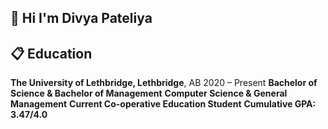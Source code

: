 ## 🤸 <a name="intro">Hi I'm Divya Pateliya</a>

## 📋 Education
<b>The University of Lethbridge, Lethbridge</b>, AB 2020 – Present
<b>Bachelor of Science & Bachelor of Management</b>
<b>Computer Science & General Management</b>
<b>Current Co-operative Education Student</b>
<b>Cumulative GPA: 3.47/4.0</b>
